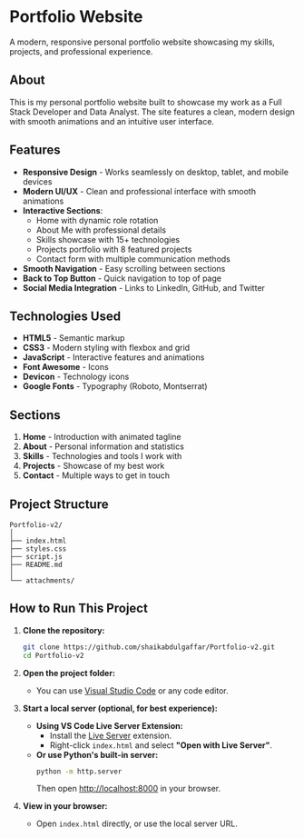 # Portfolio Website

A modern, responsive personal portfolio website showcasing my skills, projects, and professional experience.

## About

This is my personal portfolio website built to showcase my work as a Full Stack Developer and Data Analyst. The site features a clean, modern design with smooth animations and an intuitive user interface.

## Features

- **Responsive Design** - Works seamlessly on desktop, tablet, and mobile devices
- **Modern UI/UX** - Clean and professional interface with smooth animations
- **Interactive Sections**:
  - Home with dynamic role rotation
  - About Me with professional details
  - Skills showcase with 15+ technologies
  - Projects portfolio with 8 featured projects
  - Contact form with multiple communication methods
- **Smooth Navigation** - Easy scrolling between sections
- **Back to Top Button** - Quick navigation to top of page
- **Social Media Integration** - Links to LinkedIn, GitHub, and Twitter

## Technologies Used

- **HTML5** - Semantic markup
- **CSS3** - Modern styling with flexbox and grid
- **JavaScript** - Interactive features and animations
- **Font Awesome** - Icons
- **Devicon** - Technology icons
- **Google Fonts** - Typography (Roboto, Montserrat)

## Sections

1. **Home** - Introduction with animated tagline
2. **About** - Personal information and statistics
3. **Skills** - Technologies and tools I work with
4. **Projects** - Showcase of my best work
5. **Contact** - Multiple ways to get in touch

## Project Structure

```
Portfolio-v2/
│
├── index.html
├── styles.css
├── script.js
├── README.md
│
└── attachments/
```

## How to Run This Project

1. **Clone the repository:**
   ```sh
   git clone https://github.com/shaikabdulgaffar/Portfolio-v2.git
   cd Portfolio-v2
   ```

2. **Open the project folder:**
   - You can use [Visual Studio Code](https://code.visualstudio.com/) or any code editor.

3. **Start a local server (optional, for best experience):**
   - **Using VS Code Live Server Extension:**
     - Install the [Live Server](https://marketplace.visualstudio.com/items?itemName=ritwickdey.LiveServer) extension.
     - Right-click `index.html` and select **"Open with Live Server"**.
   - **Or use Python's built-in server:**
     ```sh
     python -m http.server
     ```
     Then open [http://localhost:8000](http://localhost:8000) in your browser.

4. **View in your browser:**
   - Open `index.html` directly, or use the local server URL.
